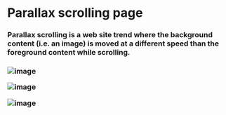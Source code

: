 <h1> Parallax scrolling page </h1>
<h3> Parallax scrolling is a web site trend where the background content (i.e. an image) is moved at a different speed than the foreground content while scrolling.<h3>

 ![image](https://user-images.githubusercontent.com/69325431/122018334-62452880-cde0-11eb-8f08-b51854c263de.png)

 ![image](https://user-images.githubusercontent.com/69325431/122018603-a5070080-cde0-11eb-88d2-62ae301f3aa3.png)
  
  
  ![image](https://user-images.githubusercontent.com/69325431/122018716-bea84800-cde0-11eb-9c4f-aa3d5247051b.png)



  
  




 



